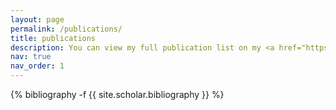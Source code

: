 ```yaml
---
layout: page
permalink: /publications/
title: publications
description: You can view my full publication list on my <a href="https://scholar.google.com/citations?user=lVeDF_UAAAAJ&hl=en" target="_blank" style="color: blue;">Google Scholar profile</a>.
nav: true
nav_order: 1
---
```

<!-- _pages/publications.md -->
<div class="publications">

{% bibliography -f {{ site.scholar.bibliography }} %}

</div>

